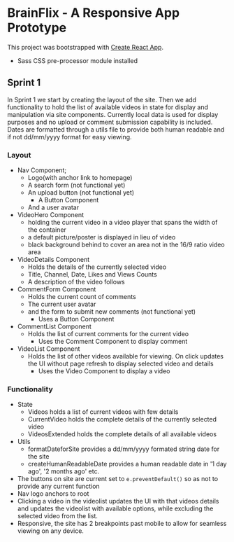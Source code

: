 # BrainFlix - A Responsive App Prototype 

This project was bootstrapped with [Create React App](https://github.com/facebook/create-react-app).
- Sass CSS pre-processor module installed

## Sprint 1

In Sprint 1 we start by creating the layout of the site. Then we add functionality to hold the list of available videos in state for display and manipulation via site components. Currently local data is used for display purposes and no upload or comment submission capability is included. Dates are formatted through a utils file to provide both human readable and if not dd/mm/yyyy format for easy viewing.

### Layout
- Nav Component;
    - Logo(with anchor link to homepage)
    - A search form (not functional yet)
    - An upload button (not functional yet)
        - A Button Component
    - And a user avatar
- VideoHero Component
    - holding the current video in a video player that spans the width of the container
    - a default picture/poster is displayed in lieu of video
    - black background behind to cover an area not in the 16/9 ratio video area
- VideoDetails Component
    - Holds the details of the currently selected video
    - Title, Channel, Date, Likes and Views Counts
    - A description of the video follows
- CommentForm Component
    - Holds the current count of comments
    - The current user avatar
    - and the form to submit new comments (not functional yet)
        - Uses a Button Component
- CommentList Component
    - Holds the list of current comments for the current video
        - Uses the Comment Component to display comment
- VideoList Component
    - Holds the list of other videos available for viewing. On click updates the UI without page refresh to display selected video and details
        - Uses the Video Component to display a video

### Functionality
- State
    - Videos holds a list of current videos with few details
    - CurrentVideo holds the complete details of the currently selected video
    - VideosExtended holds the complete details of all available videos
- Utils
    - formatDateforSite provides a dd/mm/yyyy formated string date for the site
    - createHumanReadableDate provides a human readable date in '1 day ago', '2 months ago' etc.
- The buttons on site are current set to `e.preventDefault()` so as not to provide any current function
- Nav logo anchors to root
- Clicking a video in the videolist updates the UI with that videos details and updates the videolist with available options, while excluding the selected video from the list.
- Responsive, the site has 2 breakpoints past mobile to allow for seamless viewing on any device.


